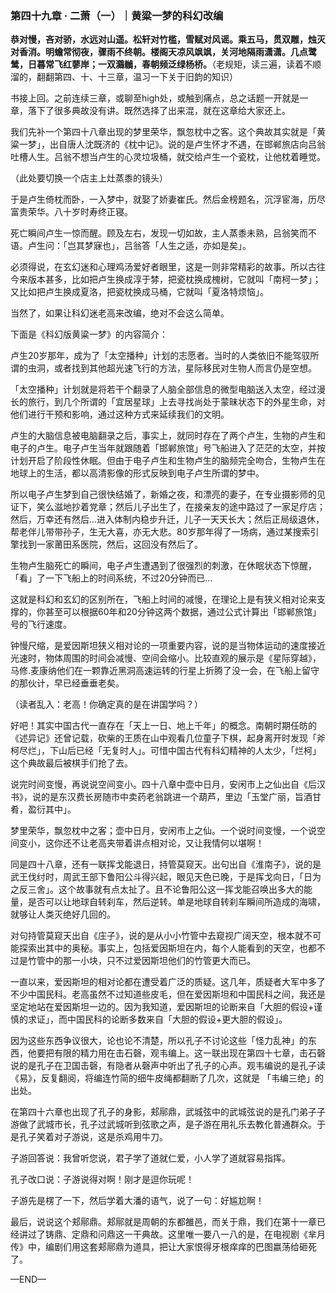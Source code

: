 ### 第四十九章 · 二萧（一）｜黄粱一梦的科幻改编

**恭对慢，吝对骄，水远对山遥。松轩对竹槛，雪赋对风谣。乘五马，贯双雕，烛灭对香消。明蟾常彻夜，骤雨不终朝。楼阁天凉风飒飒，关河地隔雨潇潇。几点鹭鸶，日暮常飞红蓼岸；一双鸂鶒，春朝频泛绿杨桥。**（老规矩，读三遍，读着不顺溜的，翻翻第四、十、十三章，温习一下关于旧韵的知识）


书接上回。之前连续三章，或聊至high处，或触到痛点，总之话题一开就是一章，落下了很多典故没有讲。既然选择了出来混，就在这章给大家还上。


我们先补一个第四十八章出现的梦里荣华，飘忽枕中之客。这个典故其实就是「黄粱一梦」，出自唐人沈既济的《枕中记》。说的是卢生怀才不遇，在邯郸旅店向吕翁吐槽人生。吕翁不想当卢生的心灵垃圾桶，就交给卢生一个瓷枕，让他枕着睡觉。


（此处要切换一个店主上灶蒸黍的镜头）


于是卢生倚枕而卧，一入梦中，就娶了娇妻崔氏。然后金榜题名，沉浮宦海，历尽富贵荣华。八十岁时寿终正寝。


死亡瞬间卢生一惊而醒。顾及左右，发现一切如故，主人蒸黍未熟，吕翁笑而不语。卢生问：「岂其梦寐也」，吕翁答「人生之适，亦如是矣」。


必须得说，在玄幻迷和心理鸡汤爱好者眼里，这是一则非常精彩的故事。所以古往今来版本甚多，比如把卢生换成淳于棼，把瓷枕换成槐树，它就叫「南柯一梦」；又比如把卢生换成夏洛，把瓷枕换成马桶，它就叫「夏洛特烦恼」。


当然了，如果让科幻迷老高来改编，绝对不会这么简单。


下面是《科幻版黄粱一梦》的内容简介：


卢生20岁那年，成为了「太空播种」计划的志愿者。当时的人类依旧不能驾驭所谓的虫洞，或者找到其他超光速飞行的方法，星际移民对生物人而言仍是空想。


「太空播种」计划就是将若干个翻录了人脑全部信息的微型电脑送入太空，经过漫长的旅行，到几个所谓的「宜居星球」上去寻找尚处于蒙昧状态下的外星生命，对他们进行干预和影响，通过这种方式来延续我们的文明。


卢生的大脑信息被电脑翻录之后，事实上，就同时存在了两个卢生，生物的卢生和电子的卢生。电子卢生当年就跟随着「邯郸旅馆」号飞船进入了茫茫的太空，并按计划开启了阶段性休眠。但由于电子卢生和生物卢生的脑频完全吻合，生物卢生在地球上的生活，都以高清影像的形式反映到电子卢生所谓的梦中。


所以电子卢生梦到自己很快结婚了，新婚之夜，和漂亮的妻子，在专业摄影师的见证下，笑么滋地抄着党章；然后儿子出生了，在接亲友的途中路过了一家足疗店；然后，万幸还有然后…进入体制内稳步升迁，儿子一天天长大；然后正局级退休，帮老伴儿带带孙子，生无大喜，亦无大悲。80岁那年得了一场病，通过某搜索引擎找到一家莆田系医院，然后，这回没有然后了。


生物卢生脑死亡的瞬间，电子卢生遭遇到了很强烈的刺激，在休眠状态下惊醒，「看」了一下飞船上的时间系统，不过20分钟而已…


这就是科幻和玄幻的区别所在，飞船上时间的减慢，在理论上是有狭义相对论来支撑的，你甚至可以根据60年和20分钟这两个数据，通过公式计算出「邯郸旅馆」号的飞行速度。


钟慢尺缩，是爱因斯坦狭义相对论的一项重要内容，说的是当物体运动的速度接近光速时，物体周围的时间会减慢、空间会缩小。比较直观的展示是《星际穿越》，马修.麦康纳他们在一颗靠近黑洞高速运转的行星上折腾了没一会，在飞船上留守的那伙计，早已经垂垂老矣。


（读者乱入：老高！你确定真的是在讲国学吗？）


好吧！其实中国古代一直存在「天上一日、地上千年」的概念。南朝时期任昉的《述异记》还曾记载，砍柴的王质在山中观看几位童子下棋，起身离开时发现「斧柯尽烂」，下山后已经「无复时人」。可惜中国古代有科幻精神的人太少，「烂柯」这个典故最后被棋手们抢了去。


说完时间变慢，再说说空间变小。四十八章中壶中日月，安闲市上之仙出自《后汉书》，说的是东汉费长房随市中卖药老翁跳进一个葫芦，里边「玉堂广丽，旨酒甘肴，盈衍其中」。


梦里荣华，飘忽枕中之客；壶中日月，安闲市上之仙。一个说时间变慢，一个说空间变小，这你还不让老高夹带着讲点相对论，又让我情何以堪啊！


同是四十八章，还有一联挥戈能退日，持管莫窥天。出句出自《淮南子》，说的是武王伐纣时，周武王部下鲁阳公斗得兴起，眼见天色已晚，于是挥戈向日，「日为之反三舍」。这个故事就有点太扯了。且不论鲁阳公这一挥戈能召唤出多大的能量，是否可以让地球自转刹车，然后逆转。单是地球自转刹车瞬间所造成的海啸，就够让人类灭绝好几回的。


对句持管莫窥天出自《庄子》，说的是从小小竹管中去窥视广阔天空，根本就不可能探索出其中的奥秘。事实上，包括爱因斯坦在内，每个人能看到的天空，也都不过是竹管中的那一小块，只不过爱因斯坦他们的竹管更大而已。


一直以来，爱因斯坦的相对论都在遭受着广泛的质疑。这几年，质疑者大军中多了不少中国民科。老高虽然不过知道些皮毛，但在爱因斯坦和中国民科之间，我还是坚定地站在爱因斯坦一边的。因为我知道，爱因斯坦的论断来自「大胆的假设+谨慎的求证」，而中国民科的论断多数来自「大胆的假设+更大胆的假设」。


因为这些东西争议很大，论也论不清楚，所以孔子不讨论这些「怪力乱神」的东西，他要把有限的精力用在击石磬，观韦编上。这一联出现在第四十七章，击石磬说的是孔子在卫国击磬，有隐者从磬声中听出了孔子的心声。观韦编说的是孔子读《易》，反复翻阅，将编连竹简的细牛皮绳都翻断了几次，这就是 「韦编三绝」的出处。


在第四十六章也出现了孔子的身影，郏鄏鼎，武城弦中的武城弦说的是孔门弟子子游做了武城市长，孔子过武城听到弦歌之声，是子游在用礼乐去教化普通群众。于是孔子笑着对子游说，这是杀鸡用牛刀。


子游回答说：我曾听您说，君子学了道就仁爱，小人学了道就容易指挥。


孔子改口说：子游说得对啊！刚才是逗你玩呢！


子游先是楞了一下，然后学着大潘的语气，说了一句：好尴尬啊！


最后，说说这个郏鄏鼎。郏鄏就是周朝的东都雒邑，而关于鼎，我们在第十一章已经讲过了铸鼎、定鼎和问鼎这一干典故。这里唯一要八一八的是，在电视剧《芈月传》中，编剧们用这套郏鄏鼎为道具，把让大家恨得牙根痒痒的巴图嬴荡给砸死了。

—END—
